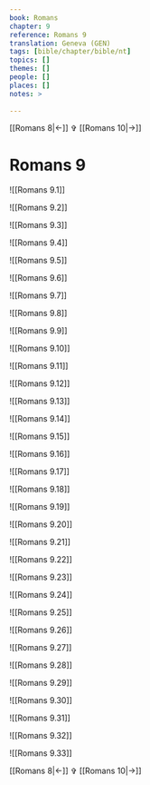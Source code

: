 ```yaml
---
book: Romans
chapter: 9
reference: Romans 9
translation: Geneva (GEN)
tags: [bible/chapter/bible/nt]
topics: []
themes: []
people: []
places: []
notes: >
  
---
```


[[Romans 8|<-]] ✞ [[Romans 10|->]]

# Romans 9

![[Romans 9.1]]

![[Romans 9.2]]

![[Romans 9.3]]

![[Romans 9.4]]

![[Romans 9.5]]

![[Romans 9.6]]

![[Romans 9.7]]

![[Romans 9.8]]

![[Romans 9.9]]

![[Romans 9.10]]

![[Romans 9.11]]

![[Romans 9.12]]

![[Romans 9.13]]

![[Romans 9.14]]

![[Romans 9.15]]

![[Romans 9.16]]

![[Romans 9.17]]

![[Romans 9.18]]

![[Romans 9.19]]

![[Romans 9.20]]

![[Romans 9.21]]

![[Romans 9.22]]

![[Romans 9.23]]

![[Romans 9.24]]

![[Romans 9.25]]

![[Romans 9.26]]

![[Romans 9.27]]

![[Romans 9.28]]

![[Romans 9.29]]

![[Romans 9.30]]

![[Romans 9.31]]

![[Romans 9.32]]

![[Romans 9.33]]

[[Romans 8|<-]] ✞ [[Romans 10|->]]
